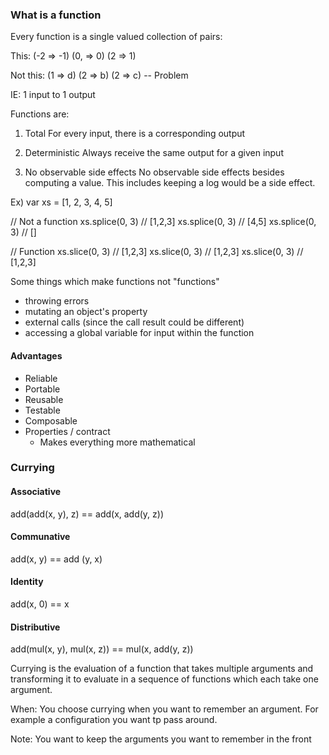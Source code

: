 ### What is a function

Every function is a single valued collection of pairs:

This:
(-2 => -1)
(0, => 0)
(2 => 1)

Not this:
(1 => d)
(2 => b)
(2 => c) -- Problem

IE: 1 input to 1 output

Functions are:
1) Total
For every input, there is a corresponding output

2) Deterministic
Always receive the same output for a given input

3) No observable side effects
No observable side effects besides computing a value. This includes keeping a log would be a side effect.

Ex)
var xs = [1, 2, 3, 4, 5]

// Not a function
xs.splice(0, 3) // [1,2,3]
xs.splice(0, 3) // [4,5]
xs.splice(0, 3) // []

// Function
xs.slice(0, 3) // [1,2,3]
xs.slice(0, 3) // [1,2,3]
xs.slice(0, 3) // [1,2,3]

Some things which make functions not "functions"
- throwing errors
- mutating an object's property
- external calls (since the call result could be different)
- accessing a global variable for input within the function

#### Advantages
- Reliable
- Portable
- Reusable
- Testable
- Composable
- Properties / contract
  - Makes everything more mathematical

### Currying

#### Associative
add(add(x, y), z) == add(x, add(y, z))

#### Communative
add(x, y) == add (y, x)

#### Identity
add(x, 0) == x

#### Distributive
add(mul(x, y), mul(x, z)) == mul(x, add(y, z))

Currying is the evaluation of a function that takes multiple arguments and transforming it to evaluate in a sequence of functions which each take one argument.

When:
You choose currying when you want to remember an argument. For example a configuration you want tp pass around.

Note: You want to keep the arguments you want to remember in the front
